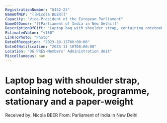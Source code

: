 ```yaml
---
RegistrationNumber: "G452-23"
NameOfMEP: "[[Nicola BEER]]"
Capacity: "Vice-President of the European Parliament"
NameOfDonor: "[[Parliament of India in New Delhi]]"
DescriptionOfGift: "Laptop bag with shoulder strap, containing notebook, programme, stationary and a paper-weight"
EstimatedValue: "<150"
LinkToPhoto: "Photo"
DateOfReception: "2023-10-13T00:00:00"
DateOfNotification: "2023-11-10T00:00:00"
Location: "DG PRES-Members' Administration Unit"
Miscellaneous: nan
---
```


# Laptop bag with shoulder strap, containing notebook, programme, stationary and a paper-weight

Received by: Nicola BEER
From: Parliament of India in New Delhi
